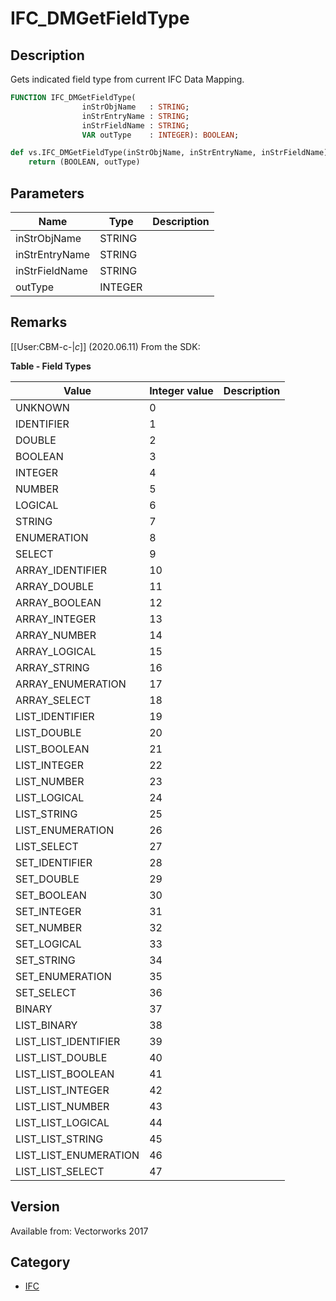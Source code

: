# IFC_DMGetFieldType

## Description
Gets indicated field type from current IFC Data Mapping.

```pascal
FUNCTION IFC_DMGetFieldType(
				inStrObjName   : STRING;
				inStrEntryName : STRING;
				inStrFieldName : STRING;
				VAR outType    : INTEGER): BOOLEAN;
```

```python
def vs.IFC_DMGetFieldType(inStrObjName, inStrEntryName, inStrFieldName):
    return (BOOLEAN, outType)
```

## Parameters
|Name|Type|Description|
|---|---|---|
|inStrObjName|STRING|   |
|inStrEntryName|STRING|   |
|inStrFieldName|STRING|   |
|outType|INTEGER|   |

## Remarks
[[User:CBM-c-|_c_]] (2020.06.11) From the SDK:

**Table - Field Types**

| Value                  | Integer value | Description |
|------------------------|---------------|-------------|
| UNKNOWN                | 0             |             |
| IDENTIFIER             | 1             |             |
| DOUBLE                 | 2             |             |
| BOOLEAN                | 3             |             |
| INTEGER                | 4             |             |
| NUMBER                 | 5             |             |
| LOGICAL                | 6             |             |
| STRING                 | 7             |             |
| ENUMERATION            | 8             |             |
| SELECT                 | 9             |             |
| ARRAY_IDENTIFIER       | 10            |             |
| ARRAY_DOUBLE           | 11            |             |
| ARRAY_BOOLEAN          | 12            |             |
| ARRAY_INTEGER          | 13            |             |
| ARRAY_NUMBER           | 14            |             |
| ARRAY_LOGICAL          | 15            |             |
| ARRAY_STRING           | 16            |             |
| ARRAY_ENUMERATION      | 17            |             |
| ARRAY_SELECT           | 18            |             |
| LIST_IDENTIFIER        | 19            |             |
| LIST_DOUBLE            | 20            |             |
| LIST_BOOLEAN           | 21            |             |
| LIST_INTEGER           | 22            |             |
| LIST_NUMBER            | 23            |             |
| LIST_LOGICAL           | 24            |             |
| LIST_STRING            | 25            |             |
| LIST_ENUMERATION       | 26            |             |
| LIST_SELECT            | 27            |             |
| SET_IDENTIFIER         | 28            |             |
| SET_DOUBLE             | 29            |             |
| SET_BOOLEAN            | 30            |             |
| SET_INTEGER            | 31            |             |
| SET_NUMBER             | 32            |             |
| SET_LOGICAL            | 33            |             |
| SET_STRING             | 34            |             |
| SET_ENUMERATION        | 35            |             |
| SET_SELECT             | 36            |             |
| BINARY                 | 37            |             |
| LIST_BINARY            | 38            |             |
| LIST_LIST_IDENTIFIER   | 39            |             |
| LIST_LIST_DOUBLE       | 40            |             |
| LIST_LIST_BOOLEAN      | 41            |             |
| LIST_LIST_INTEGER      | 42            |             |
| LIST_LIST_NUMBER       | 43            |             |
| LIST_LIST_LOGICAL      | 44            |             |
| LIST_LIST_STRING       | 45            |             |
| LIST_LIST_ENUMERATION  | 46            |             |
| LIST_LIST_SELECT       | 47            |             |

## Version
Available from: Vectorworks 2017

## Category
* [IFC](../Categories/IFC.md)
